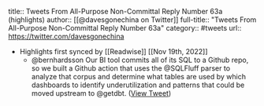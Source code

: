 title:: Tweets From All-Purpose Non-Committal Reply Number 63a (highlights)
author:: [[@davesgonechina on Twitter]]
full-title:: "Tweets From All-Purpose Non-Committal Reply Number 63a"
category:: #tweets
url:: https://twitter.com/davesgonechina

- Highlights first synced by [[Readwise]] [[Nov 19th, 2022]]
	- @bernhardsson Our BI tool commits all of its SQL to a Github repo, so we built a Github action that uses the @SQLFluff parser to analyze that corpus and determine what tables are used by which dashboards to identify underutilization and patterns that could be moved upstream to @getdbt. ([View Tweet](https://twitter.com/davesgonechina/status/1515137999159316480))